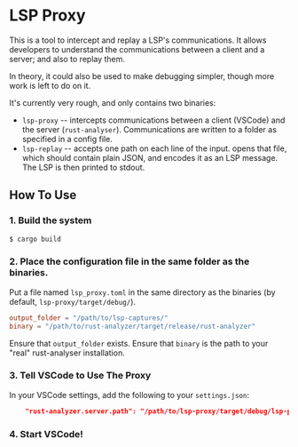 # LSP Proxy

This is a tool to intercept and replay a LSP's communications.
It allows developers to understand the communications between a
client and a server; and also to replay them.

In theory, it could also be used to make debugging simpler, though
more work is left to do on it.

It's currently very rough, and only contains two binaries:

 - `lsp-proxy` -- intercepts communications between a client (VSCode) and
   the server (`rust-analyser`). Communications are written to a folder
   as specified in a config file.
 - `lsp-replay` -- accepts one path on each line of the input.
   opens that file, which should contain plain JSON, and encodes
   it as an LSP message. The LSP is then printed to stdout.
   

## How To Use

### 1. Build the system

``` sh
$ cargo build
```

### 2. Place the configuration file in the same folder as the binaries.

Put a file named `lsp_proxy.toml` in the same directory as the binaries
(by default, `lsp-proxy/target/debug/`).

``` toml
output_folder = "/path/to/lsp-captures/"
binary = "/path/to/rust-analyzer/target/release/rust-analyzer"
```


Ensure that `output_folder` exists.
Ensure that `binary` is the path to your "real" rust-analyser installation.

### 3. Tell VSCode to Use The Proxy

In your VSCode settings, add the following to your `settings.json`:

``` json
    "rust-analyzer.server.path": "/path/to/lsp-proxy/target/debug/lsp-proxy"
```

### 4. Start VSCode!


